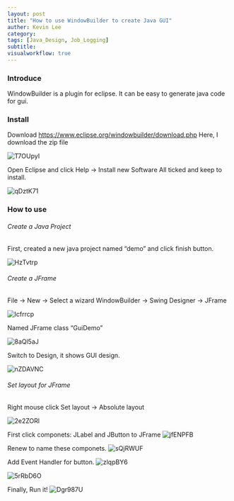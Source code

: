 ```yaml
---
layout: post
title: "How to use WindowBuilder to create Java GUI"
auther: Kevin Lee
category: 
tags: [Java_Design, Job_Logging]
subtitle:
visualworkflow: true
---
```


### Introduce

WindowBuilder is a plugin for eclipse. It can be easy to generate java code for gui.

### Install

Download https://www.eclipse.org/windowbuilder/download.php Here, I download the zip file

![T7OUpyI]({{site.baseurl}}/img/T7OUpyI.png)

Open Eclipse and click Help -> Install new Software All ticked and keep to install.

![qDztK71]({{site.baseurl}}/img/qDztK71.png)

### How to use

###### Create a Java Project

First, created a new java project named “demo” and click finish button.

![HzTvtrp]({{site.baseurl}}/img/HzTvtrp.png)

###### Create a JFrame

File -> New -> Select a wizard WindowBuilder -> Swing Designer -> JFrame

![Icfrrcp]({{site.baseurl}}/img/Icfrrcp.png)

Named JFrame class “GuiDemo”

![8aQl5aJ]({{site.baseurl}}/img/8aQl5aJ.png)

Switch to Design, it shows GUI design.

![nZDAVNC]({{site.baseurl}}/img/nZDAVNC.png)

###### Set layout for JFrame

Right mouse click Set layout -> Absolute layout

![2e2ZORl]({{site.baseurl}}/img/2e2ZORl.png)

First click componets: JLabel and JButton to JFrame
![jfENPFB]({{site.baseurl}}/img/jfENPFB.png)

Renew to name these componets.
![sQjRWUF]({{site.baseurl}}/img/sQjRWUF.png)

Add Event Handler for button.
![zlqpBY6]({{site.baseurl}}/img/zlqpBY6.png)

![5rRbD6O]({{site.baseurl}}/img/5rRbD6O.png)

Finally, Run it!
![Dgr987U]({{site.baseurl}}/img/Dgr987U.png)
